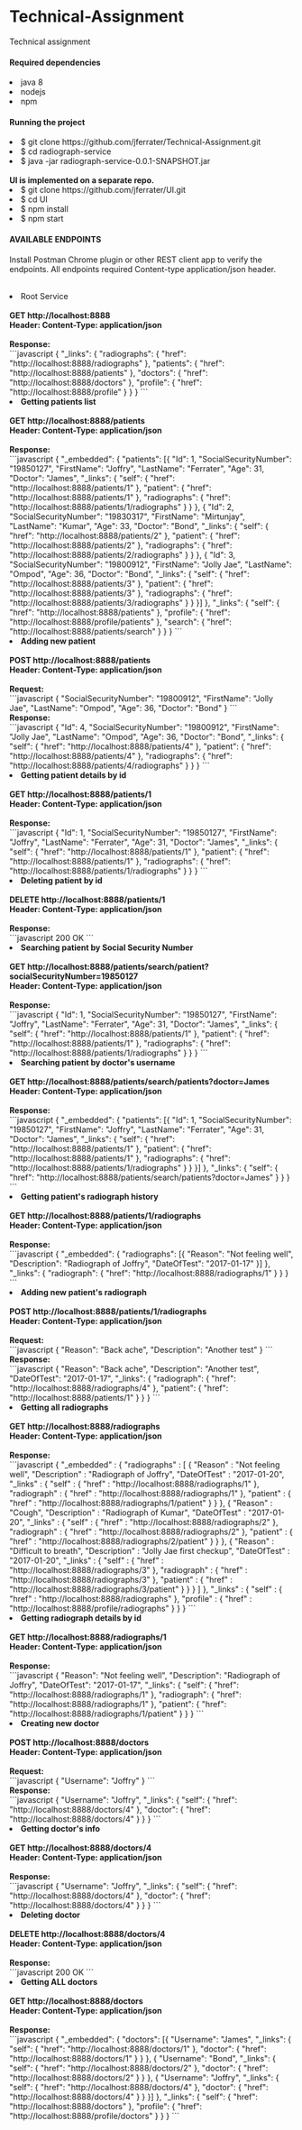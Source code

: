 # Technical-Assignment
Technical assignment

<div>
<h4>Required dependencies</h4>
<lu>
   <li>java 8</li>
   <li>nodejs</li>
   <li>npm</li>
</lu>
</div>

<div>
<h4>Running the project</h4>
<lo>
   <li>$ git clone https://github.com/jferrater/Technical-Assignment.git</li>
   <li>$ cd radiograph-service</li>
   <li>$ java -jar radiograph-service-0.0.1-SNAPSHOT.jar
</li>
</lo>
<br>
<strong>UI is implemented on a separate repo.</strong>
<lu>
   <li>$ git clone https://github.com/jferrater/UI.git</li>
   <li> $ cd UI</li>
   <li>$ npm install</li>
   <li>$ npm start</li>
</lu>
</div>
<h4>AVAILABLE ENDPOINTS</h4>
<p>Install Postman Chrome plugin or other REST client app to verify the endpoints. All
endpoints required Content-type application/json header.</p>
<br>
<lu>
    <li>Root Service</li><br>
    <strong>GET   http://localhost:8888</strong><br>
    <strong>Header: Content-Type: application/json</strong><br>
    <br>
    <strong>Response:</strong><br>
    ```javascript
    {
        "_links": {
            "radiographs": {
                "href": "http://localhost:8888/radiographs"
            },
            "patients": {
                "href": "http://localhost:8888/patients"
            },
            "doctors": {
                "href": "http://localhost:8888/doctors"
            },
            "profile": {
                "href": "http://localhost:8888/profile"
            }
        }
    }
    ```
    <br>
    <li><strong>Getting patients list</strong></li><br>
    <strong>GET   http://localhost:8888/patients</strong><br>
    <strong>Header: Content-Type: application/json</strong><br>
    <br>
    <strong>Response:</strong><br>
    ```javascript
    {
        "_embedded": {
            "patients": [{
                "Id": 1,
                "SocialSecurityNumber": "19850127",
                "FirstName": "Joffry",
                "LastName": "Ferrater",
                "Age": 31,
                "Doctor": "James",
                "_links": {
                    "self": {
                        "href": "http://localhost:8888/patients/1"
                    },
                    "patient": {
                        "href": "http://localhost:8888/patients/1"
                    },
                    "radiographs": {
                        "href": "http://localhost:8888/patients/1/radiographs"
                    }
                }
            }, {
                "Id": 2,
                "SocialSecurityNumber": "19830317",
                "FirstName": "Mirtunjay",
                "LastName": "Kumar",
                "Age": 33,
                "Doctor": "Bond",
                "_links": {
                    "self": {
                        "href": "http://localhost:8888/patients/2"
                    },
                    "patient": {
                        "href": "http://localhost:8888/patients/2"
                    },
                    "radiographs": {
                        "href": "http://localhost:8888/patients/2/radiographs"
                    }
                }
            }, {
                "Id": 3,
                "SocialSecurityNumber": "19800912",
                "FirstName": "Jolly Jae",
                "LastName": "Ompod",
                "Age": 36,
                "Doctor": "Bond",
                "_links": {
                    "self": {
                        "href": "http://localhost:8888/patients/3"
                    },
                    "patient": {
                        "href": "http://localhost:8888/patients/3"
                    },
                    "radiographs": {
                        "href": "http://localhost:8888/patients/3/radiographs"
                    }
                }
            }]
        },
        "_links": {
            "self": {
                "href": "http://localhost:8888/patients"
            },
            "profile": {
                "href": "http://localhost:8888/profile/patients"
            },
            "search": {
                "href": "http://localhost:8888/patients/search"
            }
        }
    }
    ```
    <br>
    <li><strong>Adding new patient</strong></li><br>
    <strong>POST   http://localhost:8888/patients</strong><br>
    <strong>Header: Content-Type: application/json</strong><br>
    <br>
    <strong>Request:</strong><br>
    ```javascript
    {
	    "SocialSecurityNumber": "19800912",
	    "FirstName": "Jolly Jae",
	    "LastName": "Ompod",
	    "Age": 36,
	    "Doctor": "Bond"
    }
    ```
    <br>
    <strong>Response:</strong><br>
    ```javascript
    {
        "Id": 4,
        "SocialSecurityNumber": "19800912",
        "FirstName": "Jolly Jae",
        "LastName": "Ompod",
        "Age": 36,
        "Doctor": "Bond",
        "_links": {
            "self": {
                "href": "http://localhost:8888/patients/4"
            },
            "patient": {
                "href": "http://localhost:8888/patients/4"
            },
            "radiographs": {
                "href": "http://localhost:8888/patients/4/radiographs"
            }
        }
    }
    ```
    <br>
    <li><strong>Getting patient details by id</strong></li><br>
    <strong>GET  http://localhost:8888/patients/1</strong><br>
    <strong>Header: Content-Type: application/json</strong><br>
    <br>
    <strong>Response:</strong><br>
    ```javascript
    {
        "Id": 1,
        "SocialSecurityNumber": "19850127",
        "FirstName": "Joffry",
        "LastName": "Ferrater",
        "Age": 31,
        "Doctor": "James",
        "_links": {
            "self": {
                "href": "http://localhost:8888/patients/1"
            },
            "patient": {
                "href": "http://localhost:8888/patients/1"
            },
            "radiographs": {
                "href": "http://localhost:8888/patients/1/radiographs"
            }
        }
    }
    ```
    <br>
    <li><strong>Deleting patient by id</strong></li><br>
    <strong>DELETE  http://localhost:8888/patients/1</strong><br>
    <strong>Header: Content-Type: application/json</strong><br>
    <br>
    <strong>Response:</strong><br>
    ```javascript
        200 OK
    ```
    <br>
    <li><strong>Searching patient by Social Security Number</strong></li><br>
    <strong>GET  http://localhost:8888/patients/search/patient?socialSecurityNumber=19850127</strong><br>
    <strong>Header: Content-Type: application/json</strong><br>
    <br>
    <strong>Response:</strong><br>
    ```javascript
    {
        "Id": 1,
        "SocialSecurityNumber": "19850127",
        "FirstName": "Joffry",
        "LastName": "Ferrater",
        "Age": 31,
        "Doctor": "James",
        "_links": {
            "self": {
                "href": "http://localhost:8888/patients/1"
            },
            "patient": {
                "href": "http://localhost:8888/patients/1"
            },
            "radiographs": {
                "href": "http://localhost:8888/patients/1/radiographs"
            }
        }
    }
    ```
    <br>
    <li><strong>Searching patient by doctor's username</strong></li><br>
    <strong>GET  http://localhost:8888/patients/search/patients?doctor=James</strong><br>
    <strong>Header: Content-Type: application/json</strong><br>
    <br>
    <strong>Response:</strong><br>
    ```javascript
    {
        "_embedded": {
            "patients": [{
                "Id": 1,
                "SocialSecurityNumber": "19850127",
                "FirstName": "Joffry",
                "LastName": "Ferrater",
                "Age": 31,
                "Doctor": "James",
                "_links": {
                    "self": {
                        "href": "http://localhost:8888/patients/1"
                    },
                    "patient": {
                        "href": "http://localhost:8888/patients/1"
                    },
                    "radiographs": {
                        "href": "http://localhost:8888/patients/1/radiographs"
                    }
                }
            }]
        },
        "_links": {
            "self": {
                "href": "http://localhost:8888/patients/search/patients?doctor=James"
            }
        }
    }
    ```
    <br>
    <li><strong>Getting patient's radiograph history </strong></li><br>
    <strong>GET http://localhost:8888/patients/1/radiographs</strong><br>
    <strong>Header: Content-Type: application/json</strong><br>
    <br>
    <strong>Response:</strong><br>
    ```javascript
    {
        "_embedded": {
            "radiographs": [{
                "Reason": "Not feeling well",
                "Description": "Radiograph of Joffry",
                "DateOfTest": "2017-01-17"
            }]
        },
        "_links": {
            "radiograph": {
                "href": "http://localhost:8888/radiographs/1"
            }
        }
    }
    ```
    <br>
    <li><strong>Adding new patient's radiograph </strong></li><br>
    <strong>POST http://localhost:8888/patients/1/radiographs</strong><br>
    <strong>Header: Content-Type: application/json</strong><br>
    <br>
    <strong>Request:</strong><br>
    ```javascript
    {
        "Reason": "Back ache",
       "Description": "Another test"
    }
    ```
    <br>
    <strong>Response:</strong><br>
    ```javascript
    {
        "Reason": "Back ache",
        "Description": "Another test",
        "DateOfTest": "2017-01-17",
        "_links": {
            "radiograph": {
                "href": "http://localhost:8888/radiographs/4"
            },
            "patient": {
                "href": "http://localhost:8888/patients/1"
            }
        }
    }
    ```
    <br>
    <li><strong>Getting all radiographs</strong></li><br>
    <strong>GET http://localhost:8888/radiographs</strong><br>
    <strong>Header: Content-Type: application/json</strong><br>
    <br>
    <strong>Response:</strong><br>
    ```javascript
    {
    "_embedded" : {
        "radiographs" : [ {
        "Reason" : "Not feeling well",
        "Description" : "Radiograph of Joffry",
        "DateOfTest" : "2017-01-20",
        "_links" : {
            "self" : {
            "href" : "http://localhost:8888/radiographs/1"
            },
            "radiograph" : {
            "href" : "http://localhost:8888/radiographs/1"
            },
            "patient" : {
            "href" : "http://localhost:8888/radiographs/1/patient"
            }
        }
        }, {
        "Reason" : "Cough",
        "Description" : "Radiograph of Kumar",
        "DateOfTest" : "2017-01-20",
        "_links" : {
            "self" : {
            "href" : "http://localhost:8888/radiographs/2"
            },
            "radiograph" : {
            "href" : "http://localhost:8888/radiographs/2"
            },
            "patient" : {
            "href" : "http://localhost:8888/radiographs/2/patient"
            }
        }
        }, {
        "Reason" : "Difficult to breath",
        "Description" : "Jolly Jae first checkup",
        "DateOfTest" : "2017-01-20",
        "_links" : {
            "self" : {
            "href" : "http://localhost:8888/radiographs/3"
            },
            "radiograph" : {
            "href" : "http://localhost:8888/radiographs/3"
            },
            "patient" : {
            "href" : "http://localhost:8888/radiographs/3/patient"
            }
           }
        } ]
    },
    "_links" : {
        "self" : {
        "href" : "http://localhost:8888/radiographs"
        },
        "profile" : {
        "href" : "http://localhost:8888/profile/radiographs"
        }
      }
    }
    ```
    <br>
    <li><strong>Getting radiograph details by id </strong></li><br>
    <strong>GET http://localhost:8888/radiographs/1</strong><br>
    <strong>Header: Content-Type: application/json</strong><br>
    <br>
    <strong>Response:</strong><br>
    ```javascript
    {
        "Reason": "Not feeling well",
        "Description": "Radiograph of Joffry",
        "DateOfTest": "2017-01-17",
        "_links": {
            "self": {
                "href": "http://localhost:8888/radiographs/1"
            },
            "radiograph": {
                "href": "http://localhost:8888/radiographs/1"
            },
            "patient": {
                "href": "http://localhost:8888/radiographs/1/patient"
            }
        }
    }
    ```
    <br>
    <li><strong>Creating new doctor</strong></li><br>
    <strong>POST http://localhost:8888/doctors</strong><br>
    <strong>Header: Content-Type: application/json</strong><br>
    <br>
    <strong>Request:</strong><br>
    ```javascript
    {
        "Username": "Joffry"
    }
    ```
    <br>
    <strong>Response:</strong><br>
    ```javascript
    {
        "Username": "Joffry",
        "_links": {
            "self": {
                "href": "http://localhost:8888/doctors/4"
            },
            "doctor": {
                "href": "http://localhost:8888/doctors/4"
            }
        }
    }
    ```
    <br>
    <li><strong>Getting doctor's info</strong></li><br>
    <strong>GET http://localhost:8888/doctors/4</strong><br>
    <strong>Header: Content-Type: application/json</strong><br>
    <br>
    <strong>Response:</strong><br>
    ```javascript
    {
        "Username": "Joffry",
        "_links": {
            "self": {
                "href": "http://localhost:8888/doctors/4"
            },
            "doctor": {
                "href": "http://localhost:8888/doctors/4"
            }
        }
    }
    ```
    <br>
    <li><strong>Deleting doctor</strong></li><br>
    <strong>DELETE http://localhost:8888/doctors/4</strong><br>
    <strong>Header: Content-Type: application/json</strong><br>
    <br>
    <strong>Response:</strong><br>
    ```javascript
    200 OK
    ```
    <br>
    <li><strong>Getting ALL doctors</strong></li><br>
    <strong>GET http://localhost:8888/doctors</strong><br>
    <strong>Header: Content-Type: application/json</strong><br>
    <br>
    <strong>Response:</strong><br>
    ```javascript
    {
        "_embedded": {
            "doctors": [{
                "Username": "James",
                "_links": {
                    "self": {
                        "href": "http://localhost:8888/doctors/1"
                    },
                    "doctor": {
                        "href": "http://localhost:8888/doctors/1"
                    }
                }
            }, {
                "Username": "Bond",
                "_links": {
                    "self": {
                        "href": "http://localhost:8888/doctors/2"
                    },
                    "doctor": {
                        "href": "http://localhost:8888/doctors/2"
                    }
                }
            }, {
                "Username": "Joffry",
                "_links": {
                    "self": {
                        "href": "http://localhost:8888/doctors/4"
                    },
                    "doctor": {
                        "href": "http://localhost:8888/doctors/4"
                    }
                }
            }]
        },
        "_links": {
            "self": {
                "href": "http://localhost:8888/doctors"
            },
            "profile": {
                "href": "http://localhost:8888/profile/doctors"
            }
        }
    }
    ```
    <br>
</lu>

